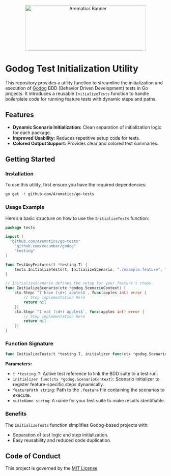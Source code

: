 <p align="center">
  <img src="https://arematics.com/assets/banner/full_banner_transparent.png" width="380" height="144" alt="Arematics Banner">
</p>

# Godog Test Initialization Utility

This repository provides a utility function to streamline the initialization and execution of [Godog](https://github.com/cucumber/godog) BDD (Behavior Driven Development) tests in Go projects. It introduces a reusable `InitializeTests` function to handle boilerplate code for running feature tests with dynamic steps and paths.

## Features

- **Dynamic Scenario Initialization:** Clean separation of initialization logic for each package.
- **Improved Usability:** Reduces repetitive setup code for tests.
- **Colored Output Support:** Provides clear and colored test summaries.

## Getting Started

### Installation

To use this utility, first ensure you have the required dependencies:

```bash
go get -t github.com/Arematics/go-tests
```

### Usage Example

Here’s a basic structure on how to use the `InitializeTests` function:

```go
package tests

import (
  "github.com/Arematics/go-tests"
	"github.com/cucumber/godog"
	"testing"
)

func TestAnyFeatures(t *testing.T) {
	tests.InitializeTests(t, InitializeScenario, "./example.feature", "Example Suite")
}

// InitializeScenario defines the setup for your feature's steps.
func InitializeScenario(ctx *godog.ScenarioContext) {
	ctx.Step(`^I have (\d+) apples$`, func(apples int) error {
		// Step implementation here
		return nil
	})
	ctx.Step(`^I eat (\d+) apples$`, func(apples int) error {
		// Step implementation here
		return nil
	})
}
```

### Function Signature

```go
func InitializeTests(t *testing.T, initializer func(ctx *godog.ScenarioContext), featurePath string, suiteName string)
```

**Parameters:**

- `t *testing.T`: Active test reference to link the BDD suite to a test run.
- `initializer func(ctx *godog.ScenarioContext)`: Scenario initializer to register feature-specific steps dynamically.
- `featurePath string`: Path to the `.feature` file containing the scenarios to execute.
- `suiteName string`: A name for your test suite to make results identifiable.

### Benefits

The `InitializeTests` function simplifies Godog-based projects with:

- Separation of test logic and step initialization.
- Easy reusability and reduced code duplication.

## Code of Conduct

This project is governed by the [MIT License](LICENSE)
